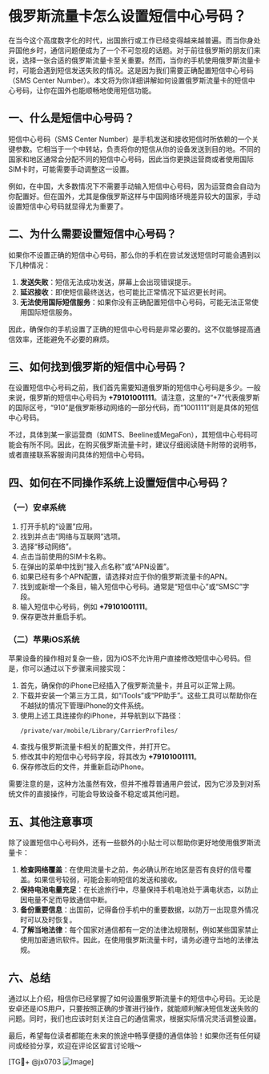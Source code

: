 # 俄罗斯流量卡怎么设置短信中心号码？

在当今这个高度数字化的时代，出国旅行或工作已经变得越来越普遍。而当你身处异国他乡时，通信问题便成为了一个不可忽视的话题。对于前往俄罗斯的朋友们来说，选择一张合适的俄罗斯流量卡至关重要。然而，当你的手机使用俄罗斯流量卡时，可能会遇到短信发送失败的情况。这是因为我们需要正确配置短信中心号码（SMS Center Number）。本文将为你详细讲解如何设置俄罗斯流量卡的短信中心号码，让你在国外也能顺畅地使用短信功能。

## 一、什么是短信中心号码？

短信中心号码（SMS Center Number）是手机发送和接收短信时所依赖的一个关键参数。它相当于一个中转站，负责将你的短信从你的设备发送到目的地。不同的国家和地区通常会分配不同的短信中心号码，因此当你更换运营商或者使用国际SIM卡时，可能需要手动调整这一设置。

例如，在中国，大多数情况下不需要手动输入短信中心号码，因为运营商会自动为你配置好。但在国外，尤其是像俄罗斯这样与中国网络环境差异较大的国家，手动设置短信中心号码就显得尤为重要了。

## 二、为什么需要设置短信中心号码？

如果你不设置正确的短信中心号码，那么你的手机在尝试发送短信时可能会遇到以下几种情况：

1. **发送失败**：短信无法成功发送，屏幕上会出现错误提示。
2. **延迟接收**：即使短信最终送达，也可能比正常情况下延迟更长时间。
3. **无法使用国际短信服务**：如果你没有正确配置短信中心号码，可能无法正常使用国际短信服务。

因此，确保你的手机设置了正确的短信中心号码是非常必要的。这不仅能够提高通信效率，还能避免不必要的麻烦。

## 三、如何找到俄罗斯的短信中心号码？

在设置短信中心号码之前，我们首先需要知道俄罗斯的短信中心号码是多少。一般来说，俄罗斯的短信中心号码为 **+79101001111**。请注意，这里的“+7”代表俄罗斯的国际区号，“910”是俄罗斯移动网络的一部分代码，而“1001111”则是具体的短信中心号码。

不过，具体到某一家运营商（如MTS、Beeline或MegaFon），其短信中心号码可能会有所不同。因此，在购买俄罗斯流量卡时，建议仔细阅读随卡附带的说明书，或者直接联系客服询问具体的短信中心号码。

## 四、如何在不同操作系统上设置短信中心号码？

### （一）安卓系统

1. 打开手机的“设置”应用。
2. 找到并点击“网络与互联网”选项。
3. 选择“移动网络”。
4. 点击当前使用的SIM卡名称。
5. 在弹出的菜单中找到“接入点名称”或“APN设置”。
6. 如果已经有多个APN配置，请选择对应于你的俄罗斯流量卡的APN。
7. 找到或新增一个条目，输入短信中心号码。通常是“短信中心”或“SMSC”字段。
8. 输入短信中心号码，例如 **+79101001111**。
9. 保存更改并重启手机。

### （二）苹果iOS系统

苹果设备的操作相对复杂一些，因为iOS不允许用户直接修改短信中心号码。但是，你可以通过以下步骤来间接实现：

1. 首先，确保你的iPhone已经插入了俄罗斯流量卡，并且可以正常上网。
2. 下载并安装一个第三方工具，如“iTools”或“PP助手”。这些工具可以帮助你在不越狱的情况下管理iPhone的文件系统。
3. 使用上述工具连接你的iPhone，并导航到以下路径：
   ```
   /private/var/mobile/Library/CarrierProfiles/
   ```
4. 查找与俄罗斯流量卡相关的配置文件，并打开它。
5. 修改其中的短信中心号码字段，将其改为 **+79101001111**。
6. 保存修改后的文件，并重新启动iPhone。

需要注意的是，这种方法虽然有效，但并不推荐普通用户尝试，因为它涉及到对系统文件的直接操作，可能会导致设备不稳定或其他问题。

## 五、其他注意事项

除了设置短信中心号码外，还有一些额外的小贴士可以帮助你更好地使用俄罗斯流量卡：

1. **检查网络覆盖**：在使用流量卡之前，务必确认所在地区是否有良好的信号覆盖。如果信号较弱，可能会影响短信的发送和接收。
2. **保持电池电量充足**：在长途旅行中，尽量保持手机电池处于满电状态，以防止因电量不足而导致通信中断。
3. **备份重要信息**：出国前，记得备份手机中的重要数据，以防万一出现意外情况时可以及时恢复。
4. **了解当地法律**：每个国家对通信都有一定的法律法规限制，例如某些国家禁止使用加密通讯软件。因此，在使用俄罗斯流量卡时，请务必遵守当地的法律法规。

## 六、总结

通过以上介绍，相信你已经掌握了如何设置俄罗斯流量卡的短信中心号码。无论是安卓还是iOS用户，只要按照正确的步骤进行操作，就能顺利解决短信发送失败的问题。同时，我们也应该时刻关注自己的通信需求，根据实际情况灵活调整设置。

最后，希望每位读者都能在未来的旅途中畅享便捷的通信体验！如果你还有任何疑问或经验分享，欢迎在评论区留言讨论哦～

[TG💪+ @jx0703 ![Image](https://github.com/user-attachments/assets/dbca1d08-cadb-493c-b0ec-ad6f7a83f270)]